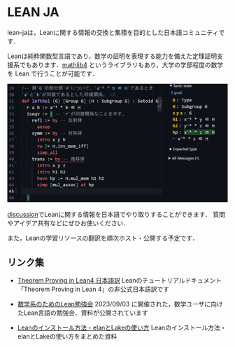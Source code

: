 # LEAN JA

lean-jaは，Leanに関する情報の交換と集積を目的とした日本語コミュニティです．

Leanは純粋関数型言語であり，数学の証明を表現する能力を備えた定理証明支援系でもあります．[mathlib4](https://github.com/leanprover-community/mathlib4) というライブラリもあり，大学の学部程度の数学を Lean で行うことが可能です．

![Leanで証明を書いているさま](profile/image/lean-playing.png)

[discussion](https://github.com/orgs/lean-ja/discussions)でLeanに関する情報を日本語でやり取りすることができます．
質問やアイデア共有などにぜひお使いください．

また，Leanの学習リソースの翻訳を順次ホスト・公開する予定です．

## リンク集

* [Theorem Proving in Lean4 日本語訳](https://aconite-ac.github.io/theorem_proving_in_lean4_ja/) Leanのチュートリアルドキュメント「Theorem Proving in Lean 4」の非公式日本語訳です

* [数学系のためのLean勉強会](https://haruhisa-enomoto.github.io/lean-math-workshop/) 2023/09/03 に開催された，数学ユーザに向けたLean言語の勉強会．資料が公開されています

* [Leanのインストール方法・elanとLakeの使い方](https://aconite-ac.github.io/how_to_install_lean/) Leanのインストール方法・elanとLakeの使い方をまとめた資料
